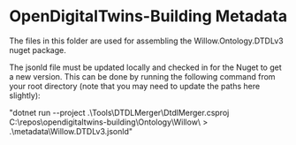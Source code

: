 # OpenDigitalTwins-Building Metadata

The files in this folder are used for assembling the Willow.Ontology.DTDLv3 nuget package.

The jsonld file must be updated locally and checked in for the Nuget to get a new version. This can be done by running the following command from your root directory (note that you may need to update the paths here slightly):

"dotnet run --project .\Tools\DTDLMerger\DtdlMerger.csproj C:\repos\opendigitaltwins-building\Ontology\Willow\ > .\metadata\Willow.DTDLv3.jsonld"
